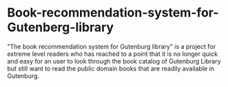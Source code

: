 # Book-recommendation-system-for-Gutenberg-library
"The book recommendation system for Gutenburg library" is a project for extreme level readers who has reached to a point that it is no longer quick and easy for an user to look through the book catalog of Gutenburg Library but still want to read the public domain books that are readily available in Gutenburg.